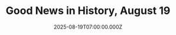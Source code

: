---
title: "Good News in History, August 19"
date: 2025-08-19T07:00:00.000Z
category: Human Kindness
externalLink: "https://www.goodnewsnetwork.org/events060819/"
image: ""
excerpt: "This daily column features all the good news, anniversaries and birthdays from this day in history—August 19. The post Good News in History, August 19 appeared first on Good News Network.…"
---